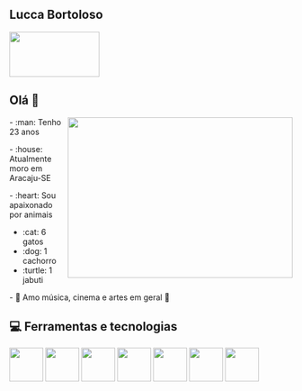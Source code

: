 ## Lucca Bortoloso

[<img src="https://cdn.jsdelivr.net/gh/devicons/devicon/icons/linkedin/linkedin-original-wordmark.svg" width="160" height="80">](https://www.linkedin.com/in/luccabortoloso/)

## Olá 👋

<div>
  <img align="right" src="https://c.tenor.com/6GIi9tonjeEAAAAd/parkour-the-office.gif" width="400" height="285">
  <p align="left">- :man: Tenho 23 anos</p>
  <p align="left">- :house: Atualmente moro em Aracaju-SE</p>
  <p align="left">- :heart: Sou apaixonado por animais </p>
    <ul>
      <li> :cat: 6 gatos </li>
      <li> :dog: 1 cachorro </li>
      <li> :turtle: 1 jabuti </li>
    </ul>
  <p align="left">- 🎵 Amo música, cinema e artes em geral 🎥</p>

  
</div>

## 💻 Ferramentas e tecnologias

<img src="https://cdn.jsdelivr.net/gh/devicons/devicon/icons/python/python-original.svg" width="60" height="60">          <img src="https://cdn.jsdelivr.net/gh/devicons/devicon/icons/jupyter/jupyter-original-wordmark.svg" width="60" height="60">         <img src="https://cdn.jsdelivr.net/gh/devicons/devicon/icons/pandas/pandas-original-wordmark.svg" width="60" height="60">         <img src="https://cdn.jsdelivr.net/gh/devicons/devicon/icons/numpy/numpy-original.svg" width="60" height="60">          <img src="https://cdn.jsdelivr.net/gh/devicons/devicon/icons/git/git-original.svg" width="60" height="60">          <img src="https://cdn.jsdelivr.net/gh/devicons/devicon/icons/mysql/mysql-original-wordmark.svg" width="60" height="60">         <img src="https://cdn.jsdelivr.net/gh/devicons/devicon/icons/mongodb/mongodb-original-wordmark.svg" width="60" height="60">
